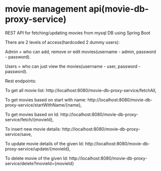 # movie management api(movie-db-proxy-service)
REST API for fetching/updating movies from mysql DB using Spring Boot


There are 2 levels of access(hardcoded 2 dummy users): 

Admin = who can add, remove or edit movies(username - admin, password - password). 

Users = who can just view the movies(username - user, password - password).


Rest endpoints: 

To get all movie list:
http://localhost:8080/movie-db-proxy-service/fetchAll,

To get movies based on start with name:
http://localhost:8080/movie-db-proxy-service/startWithName/{name},

To get movies based on Id: 
http://localhost:8080/movie-db-proxy-service/fetch/{movieId}, 

To insert new movie details:
http://localhost:8080/movie-db-proxy-service/save, 

To update movie details of the given Id:
http://localhost:8080/movie-db-proxy-service/update/{movieId}, 

To delete movie of the given Id:
http://localhost:8080/movie-db-proxy-service/delete?movieId={movieId}
